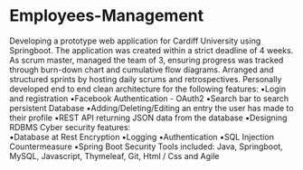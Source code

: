 # Employees-Management
Developing a prototype web application for Cardiff University using Springboot. The application was created within a strict deadline of 4 weeks. As scrum master, managed the team of 3, ensuring progress was tracked through burn-down chart and cumulative flow diagrams. Arranged and structured sprints by hosting daily scrums and retrospectives. Personally developed end to end clean architecture for the following features: 
▪️Login and registration 
▪️Facebook Authentication - OAuth2 
▪️Search bar to search persistent Database 
▪️Adding/Deleting/Editing an entry the user has made to their profile 
▪️REST API returning JSON data from the database 
▪️Designing RDBMS  Cyber security features:  
▪️Database at Rest Encryption 
▪️Logging 
▪️Authentication 
▪️SQL Injection Countermeasure 
▪️Spring Boot Security  Tools included: Java, Springboot, MySQL, Javascript, Thymeleaf, Git, Html / Css and Agile
